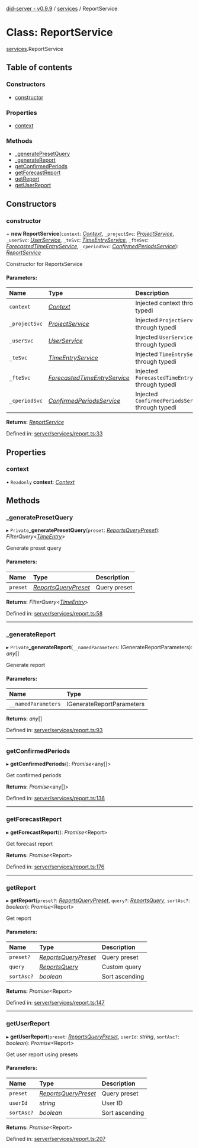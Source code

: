 [did-server - v0.9.9](../README.md) / [services](../modules/services.md) / ReportService

# Class: ReportService

[services](../modules/services.md).ReportService

## Table of contents

### Constructors

- [constructor](services.reportservice.md#constructor)

### Properties

- [context](services.reportservice.md#context)

### Methods

- [\_generatePresetQuery](services.reportservice.md#_generatepresetquery)
- [\_generateReport](services.reportservice.md#_generatereport)
- [getConfirmedPeriods](services.reportservice.md#getconfirmedperiods)
- [getForecastReport](services.reportservice.md#getforecastreport)
- [getReport](services.reportservice.md#getreport)
- [getUserReport](services.reportservice.md#getuserreport)

## Constructors

### constructor

\+ **new ReportService**(`context`: [*Context*](graphql_context.context.md), `_projectSvc`: [*ProjectService*](services.projectservice.md), `_userSvc`: [*UserService*](services.userservice.md), `_teSvc`: [*TimeEntryService*](services.timeentryservice.md), `_fteSvc`: [*ForecastedTimeEntryService*](services.forecastedtimeentryservice.md), `_cperiodSvc`: [*ConfirmedPeriodsService*](services.confirmedperiodsservice.md)): [*ReportService*](services_report.reportservice.md)

Constructor for ReportsService

#### Parameters:

Name | Type | Description |
:------ | :------ | :------ |
`context` | [*Context*](graphql_context.context.md) | Injected context through typedi   |
`_projectSvc` | [*ProjectService*](services.projectservice.md) | Injected `ProjectService` through typedi   |
`_userSvc` | [*UserService*](services.userservice.md) | Injected `UserService` through typedi   |
`_teSvc` | [*TimeEntryService*](services.timeentryservice.md) | Injected `TimeEntryService` through typedi   |
`_fteSvc` | [*ForecastedTimeEntryService*](services.forecastedtimeentryservice.md) | Injected `ForecastedTimeEntryService` through typedi   |
`_cperiodSvc` | [*ConfirmedPeriodsService*](services.confirmedperiodsservice.md) | Injected `ConfirmedPeriodsService` through typedi    |

**Returns:** [*ReportService*](services_report.reportservice.md)

Defined in: [server/services/report.ts:33](https://github.com/Puzzlepart/did/blob/dev/server/services/report.ts#L33)

## Properties

### context

• `Readonly` **context**: [*Context*](graphql_context.context.md)

## Methods

### \_generatePresetQuery

▸ `Private`**_generatePresetQuery**(`preset`: [*ReportsQueryPreset*](../modules/graphql.md#reportsquerypreset)): *FilterQuery*<[*TimeEntry*](graphql.timeentry.md)\>

Generate preset query

#### Parameters:

Name | Type | Description |
:------ | :------ | :------ |
`preset` | [*ReportsQueryPreset*](../modules/graphql.md#reportsquerypreset) | Query preset    |

**Returns:** *FilterQuery*<[*TimeEntry*](graphql.timeentry.md)\>

Defined in: [server/services/report.ts:58](https://github.com/Puzzlepart/did/blob/dev/server/services/report.ts#L58)

___

### \_generateReport

▸ `Private`**_generateReport**(`__namedParameters`: IGenerateReportParameters): *any*[]

Generate report

#### Parameters:

Name | Type |
:------ | :------ |
`__namedParameters` | IGenerateReportParameters |

**Returns:** *any*[]

Defined in: [server/services/report.ts:93](https://github.com/Puzzlepart/did/blob/dev/server/services/report.ts#L93)

___

### getConfirmedPeriods

▸ **getConfirmedPeriods**(): *Promise*<any[]\>

Get confirmed periods

**Returns:** *Promise*<any[]\>

Defined in: [server/services/report.ts:136](https://github.com/Puzzlepart/did/blob/dev/server/services/report.ts#L136)

___

### getForecastReport

▸ **getForecastReport**(): *Promise*<Report\>

Get forecast report

**Returns:** *Promise*<Report\>

Defined in: [server/services/report.ts:176](https://github.com/Puzzlepart/did/blob/dev/server/services/report.ts#L176)

___

### getReport

▸ **getReport**(`preset?`: [*ReportsQueryPreset*](../modules/graphql.md#reportsquerypreset), `query?`: [*ReportsQuery*](graphql.reportsquery.md), `sortAsc?`: *boolean*): *Promise*<Report\>

Get report

#### Parameters:

Name | Type | Description |
:------ | :------ | :------ |
`preset?` | [*ReportsQueryPreset*](../modules/graphql.md#reportsquerypreset) | Query preset   |
`query` | [*ReportsQuery*](graphql.reportsquery.md) | Custom query   |
`sortAsc?` | *boolean* | Sort ascending    |

**Returns:** *Promise*<Report\>

Defined in: [server/services/report.ts:147](https://github.com/Puzzlepart/did/blob/dev/server/services/report.ts#L147)

___

### getUserReport

▸ **getUserReport**(`preset`: [*ReportsQueryPreset*](../modules/graphql.md#reportsquerypreset), `userId`: *string*, `sortAsc?`: *boolean*): *Promise*<Report\>

Get user report using presets

#### Parameters:

Name | Type | Description |
:------ | :------ | :------ |
`preset` | [*ReportsQueryPreset*](../modules/graphql.md#reportsquerypreset) | Query preset   |
`userId` | *string* | User ID   |
`sortAsc?` | *boolean* | Sort ascending    |

**Returns:** *Promise*<Report\>

Defined in: [server/services/report.ts:207](https://github.com/Puzzlepart/did/blob/dev/server/services/report.ts#L207)
